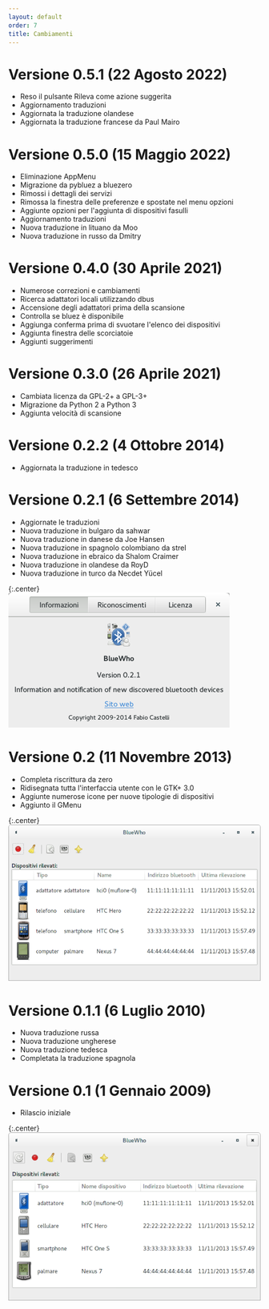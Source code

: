 ```yaml
---
layout: default
order: 7
title: Cambiamenti
---
```

# Versione 0.5.1 (22 Agosto 2022)

* Reso il pulsante Rileva come azione suggerita
* Aggiornamento traduzioni
* Aggiornata la traduzione olandese
* Aggiornata la traduzione francese da Paul Mairo

# Versione 0.5.0 (15 Maggio 2022)

* Eliminazione AppMenu
* Migrazione da pybluez a bluezero
* Rimossi i dettagli dei servizi
* Rimossa la finestra delle preferenze e spostate nel menu opzioni
* Aggiunte opzioni per l'aggiunta di dispositivi fasulli
* Aggiornamento traduzioni
* Nuova traduzione in lituano da Moo
* Nuova traduzione in russo da Dmitry

# Versione 0.4.0 (30 Aprile 2021)

* Numerose correzioni e cambiamenti
* Ricerca adattatori locali utilizzando dbus
* Accensione degli adattatori prima della scansione
* Controlla se bluez è disponibile
* Aggiunga conferma prima di svuotare l'elenco dei dispositivi
* Aggiunta finestra delle scorciatoie
* Aggiunti suggerimenti

# Versione 0.3.0 (26 Aprile 2021)

* Cambiata licenza da GPL-2+ a GPL-3+
* Migrazione da Python 2 a Python 3
* Aggiunta velocità di scansione

# Versione 0.2.2 (4 Ottobre 2014)

* Aggiornata la traduzione in tedesco

# Versione 0.2.1 (6 Settembre 2014)

* Aggiornate le traduzioni
* Nuova traduzione in bulgaro da sahwar
* Nuova traduzione in danese da Joe Hansen
* Nuova traduzione in spagnolo colombiano da strel
* Nuova traduzione in ebraico da Shalom Craimer
* Nuova traduzione in olandese da RoyD
* Nuova traduzione in turco da Necdet Yücel

{:.center}
![Finestra informazioni di BlueWho 0.2.1](/resources/bluewho/archive/v0.2.1/italian/about.png)

# Versione 0.2 (11 Novembre 2013)

* Completa riscrittura da zero
* Ridisegnata tutta l'interfaccia utente con le GTK+ 3.0
* Aggiunte numerose icone per nuove tipologie di dispositivi
* Aggiunto il GMenu

{:.center}
![Finestra principale di BlueWho 0.2](/resources/bluewho/archive/v0.2/italian/main.png)

# Versione 0.1.1 (6 Luglio 2010)

* Nuova traduzione russa
* Nuova traduzione ungherese
* Nuova traduzione tedesca
* Completata la traduzione spagnola

# Versione 0.1 (1 Gennaio 2009)

* Rilascio iniziale

{:.center}
![Finestra principale di BlueWho 0.1](/resources/bluewho/archive/v0.1/italian/main.png)